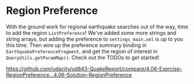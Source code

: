 # Region Preference

With the ground work for regional earthquake searches out of the way, time to add the region `ListPreference`! We've added some more strings and string arrays, but adding the preference to `settings_main.xml` is up to you this time. Then wire up the preference summary binding in `EarthquakePreferenceFragment`, and get the region of interest in `QueryUtils.getParamMap()`. Check out the TODOs to get started!


https://github.com/udacity/ud843-QuakeReport/compare/4.06-Exercise-RegionPreference...4.06-Solution-RegionPreference
